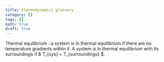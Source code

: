```yaml
---
title: thermodynamics glossary
category: []
tags: []
math: true
draft: true
---
```


Thermal equilibrium
: a system is in thermal equilibrium if there are no temperature gradients within it. A system is in thermal equilibrium with its surroundings if $ T_{sys} = T_{surroundings} $.
